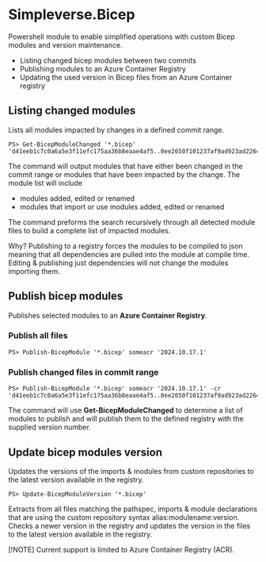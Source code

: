 # Simpleverse.Bicep

Powershell module to enable simplified operations with custom Bicep modules and version maintenance.

* Listing changed bicep modules between two commits
* Publishing modules to an Azure Container Registry
* Updating the used version in Bicep files from an Azure Container registry

## Listing changed modules
Lists all modules impacted by changes in a defined commit range.

```
PS> Get-BicepModuleChanged '*.bicep' 'd41eeb1c7c0a6a5e3f11efc175aa36b8eaae4af5..0ee2650f101237af9ad923ad2264d37b983d8bab'
```

The command will output modules that have either been changed in the commit range or modules that have been impacted by the change. The module list will include

* modules added, edited or renamed
* modules that import or use modules added, edited or renamed

The command preforms the search recursively through all detected module files to build a complete list of impacted modules.

Why? Publishing to a registry forces the modules to be compiled to json meaning that all dependencies are pulled into the module at compile time. Editing & publishing just dependencies will not change the modules importing them.

## Publish bicep modules
Publishes selected modules to an **Azure Container Registry**.

### Publish all files
```
PS> Publish-BicepModule '*.bicep' someacr '2024.10.17.1'
```

### Publish changed files in commit range
```
PS> Publish-BicepModule '*.bicep' someacr '2024.10.17.1' -cr 'd41eeb1c7c0a6a5e3f11efc175aa36b8eaae4af5..0ee2650f101237af9ad923ad2264d37b983d8bab'
```

The command will use **Get-BicepModuleChanged** to determine a list of modules to publish and will publish them to the defined registry with the supplied version number.

## Update bicep modules version
Updates the versions of the imports & modules from custom repositories to the latest version available in the registry.

```
PS> Update-BicepModuleVersion '*.bicep'
```

Extracts from all files matching the pathspec, imports & module declarations that are using the custom repository syntax alias:modulename:version.
Checks a newer version in the registry and updates the version in the files to the latest version available in the registry.

[!NOTE]
Current support is limited to Azure Container Registry (ACR).